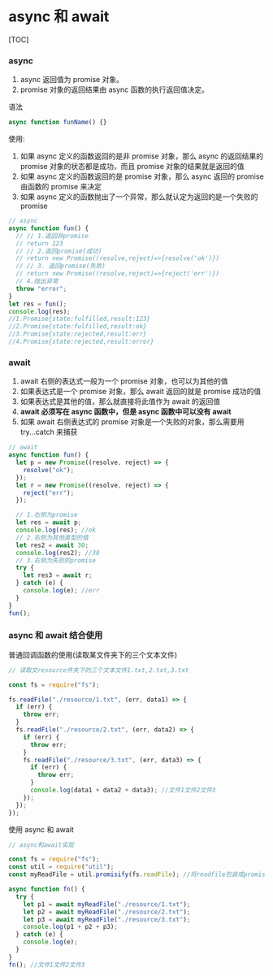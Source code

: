 # async 和 await

[TOC]

### async

1. async 返回值为 promise 对象。
2. promise 对象的返回结果由 async 函数的执行返回值决定。

语法

```js
async function funName() {}
```

使用:

1. 如果 async 定义的函数返回的是非 promise 对象，那么 async 的返回结果的 promise 对象的状态都是成功，而且 promise 对象的结果就是返回的值
2. 如果 async 定义的函数返回的是 promise 对象，那么 async 返回的 promise 由函数的 promise 来决定
3. 如果 async 定义的函数抛出了一个异常，那么就认定为返回的是一个失败的 promise

```js
// async
async function fun() {
  // // 1.返回非promise
  // return 123
  // // 2.返回promise(成功)
  // return new Promise((resolve,reject)=>{resolve('ok')})
  // // 3. 返回promise(失败)
  // return new Promise((resolve,reject)=>{reject('err')})
  // 4.抛出异常
  throw "error";
}
let res = fun();
console.log(res);
//1.Promise{state:fulfilled,result:123}
//2.Promise{state:fulfilled,result:ok}
//3.Promise{state:rejected,result:err}
//4.Promise{state:rejected,result:error}
```

### await

1. await 右侧的表达式一般为一个 promise 对象，也可以为其他的值
2. 如果表达式是一个 promise 对象，那么 await 返回的就是 promise 成功的值
3. 如果表达式是其他的值，那么就直接将此值作为 await 的返回值
4. **await 必须写在 async 函数中，但是 async 函数中可以没有 await**
5. 如果 await 右侧表达式的 promise 对象是一个失败的对象，那么需要用 try...catch 来捕获

```js
// await
async function fun() {
  let p = new Promise((resolve, reject) => {
    resolve("ok");
  });
  let r = new Promise((resolve, reject) => {
    reject("err");
  });

  // 1.右侧为promise
  let res = await p;
  console.log(res); //ok
  // 2.右侧为其他类型的值
  let res2 = await 30;
  console.log(res2); //30
  // 3.右侧为失败的promise
  try {
    let res3 = await r;
  } catch (e) {
    console.log(e); //err
  }
}
fun();
```

### async 和 await 结合使用

普通回调函数的使用(读取某文件夹下的三个文本文件)

```js
// 读取文resource件夹下的三个文本文件1.txt,2.txt,3.txt

const fs = require("fs");

fs.readFile("./resource/1.txt", (err, data1) => {
  if (err) {
    throw err;
  }
  fs.readFile("./resource/2.txt", (err, data2) => {
    if (err) {
      throw err;
    }
    fs.readFile("./resource/3.txt", (err, data3) => {
      if (err) {
        throw err;
      }
      console.log(data1 + data2 + data3); //文件1文件2文件3
    });
  });
});
```

使用 async 和 await

```js
// async和await实现

const fs = require("fs");
const util = require("util");
const myReadFile = util.promisify(fs.readFile); //将readfile包装成promise风格的形式

async function fn() {
  try {
    let p1 = await myReadFile("./resource/1.txt");
    let p2 = await myReadFile("./resource/2.txt");
    let p3 = await myReadFile("./resource/3.txt");
    console.log(p1 + p2 + p3);
  } catch (e) {
    console.log(e);
  }
}
fn(); //文件1文件2文件3
```
